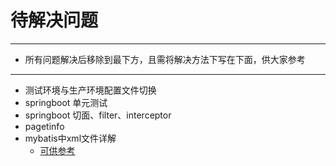 # 待解决问题
***
-   所有问题解决后移除到最下方，且需将解决方法下写在下面，供大家参考
***
- 测试环境与生产环境配置文件切换
- springboot 单元测试
- springboot 切面、filter、interceptor
- pagetinfo
- mybatis中xml文件详解
    - [可供参考](#https://www.cnblogs.com/zhizhao/p/7808880.html)